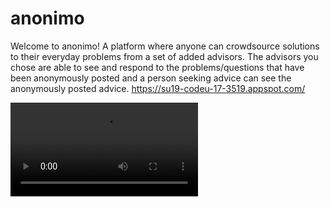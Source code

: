 # anonimo
Welcome to anonimo! A platform where anyone can crowdsource solutions to their everyday problems from a set of added advisors. The advisors you chose are able to see and respond to the problems/questions that have been anonymously posted and a person seeking advice can see the anonymously posted advice.
https://su19-codeu-17-3519.appspot.com/

![Website Navigation Demo Video](https://github.com/snehakanaujia/team-17-codeu/blob/master/AnonimoWebsiteNavigationDemoVid.mp4)
